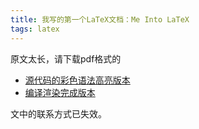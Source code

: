 ```yaml
---
title: 我写的第一个LaTeX文档：Me Into LaTeX
tags: latex
---
```


原文太长，请下载pdf格式的

* [源代码的彩色语法高亮版本](downloads/MeLaTexSC.pdf)
* [编译渲染完成版本](downloads/MeLaTexDM.pdf)

文中的联系方式已失效。